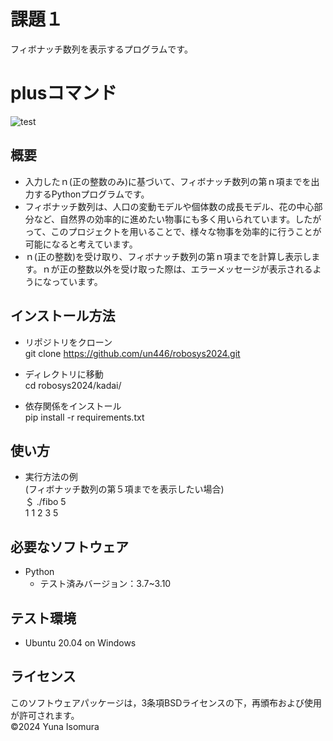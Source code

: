 # 課題１

フィボナッチ数列を表示するプログラムです。

# plusコマンド
![test](https://github.com/un446/robosys2024/actions/workflows/test.yml/badge.svg)

## 概要
- 入力したｎ(正の整数のみ)に基づいて、フィボナッチ数列の第ｎ項までを出力するPythonプログラムです。<br>
- フィボナッチ数列は、人口の変動モデルや個体数の成長モデル、花の中心部分など、自然界の効率的に進めたい物事にも多く用いられています。したがって、このプロジェクトを用いることで、様々な物事を効率的に行うことが可能になると考えています。<br>
- ｎ(正の整数)を受け取り、フィボナッチ数列の第ｎ項までを計算し表示します。ｎが正の整数以外を受け取った際は、エラーメッセージが表示されるようになっています。


## インストール方法
- リポジトリをクローン<br>
git clone https://github.com/un446/robosys2024.git

- ディレクトリに移動<br>
cd robosys2024/kadai/

- 依存関係をインストール<br>
pip install -r requirements.txt


## 使い方
- 実行方法の例<br>
 (フィボナッチ数列の第５項までを表示したい場合)<br>
 ＄ ./fibo 5<br>
 1 1 2 3 5 <br>

## 必要なソフトウェア
- Python
  - テスト済みバージョン：3.7~3.10

## テスト環境
- Ubuntu 20.04 on Windows

## ライセンス
このソフトウェアパッケージは，3条項BSDライセンスの下，再頒布および使用が許可されます。<br>
©2024 Yuna Isomura
